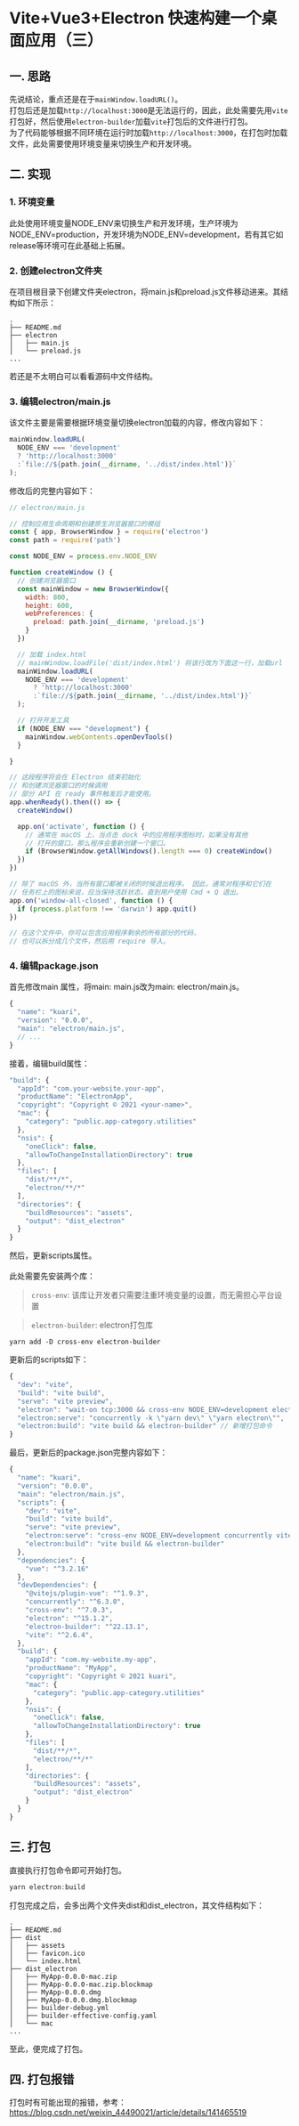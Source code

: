 # Vite+Vue3+Electron 快速构建一个桌面应用（三）

## 一. 思路

先说结论，重点还是在于`mainWindow.loadURL()`。
<br/>
打包后还是加载`http://localhost:3000`是无法运行的，因此，此处需要先用`vite`打包好，然后使用`electron-builder`加载`vite`打包后的文件进行打包。
<br/>
为了代码能够根据不同环境在运行时加载`http://localhost:3000`，在打包时加载文件，此处需要使用环境变量来切换生产和开发环境。

## 二. 实现

### 1. 环境变量
此处使用环境变量NODE_ENV来切换生产和开发环境，生产环境为NODE_ENV=production，开发环境为NODE_ENV=development，若有其它如release等环境可在此基础上拓展。

### 2. 创建electron文件夹
在项目根目录下创建文件夹electron，将main.js和preload.js文件移动进来。其结构如下所示：

```
.
├── README.md
├── electron
│   ├── main.js
│   └── preload.js
...
```
若还是不太明白可以看看源码中文件结构。

### 3. 编辑electron/main.js
该文件主要是需要根据环境变量切换electron加载的内容，修改内容如下：

``` Javascript
mainWindow.loadURL(
  NODE_ENV === 'development'
  ? 'http://localhost:3000'
  :`file://${path.join(__dirname, '../dist/index.html')}`
);
```

修改后的完整内容如下：

``` Javascript
// electron/main.js

// 控制应用生命周期和创建原生浏览器窗口的模组
const { app, BrowserWindow } = require('electron')
const path = require('path')

const NODE_ENV = process.env.NODE_ENV

function createWindow () {
  // 创建浏览器窗口
  const mainWindow = new BrowserWindow({
    width: 800,
    height: 600,
    webPreferences: {
      preload: path.join(__dirname, 'preload.js')
    }
  })

  // 加载 index.html
  // mainWindow.loadFile('dist/index.html') 将该行改为下面这一行，加载url
  mainWindow.loadURL(
    NODE_ENV === 'development'
      ? 'http://localhost:3000'
      :`file://${path.join(__dirname, '../dist/index.html')}`
  );

  // 打开开发工具
  if (NODE_ENV === "development") {
    mainWindow.webContents.openDevTools()
  }

}

// 这段程序将会在 Electron 结束初始化
// 和创建浏览器窗口的时候调用
// 部分 API 在 ready 事件触发后才能使用。
app.whenReady().then(() => {
  createWindow()

  app.on('activate', function () {
    // 通常在 macOS 上，当点击 dock 中的应用程序图标时，如果没有其他
    // 打开的窗口，那么程序会重新创建一个窗口。
    if (BrowserWindow.getAllWindows().length === 0) createWindow()
  })
})

// 除了 macOS 外，当所有窗口都被关闭的时候退出程序。 因此，通常对程序和它们在
// 任务栏上的图标来说，应当保持活跃状态，直到用户使用 Cmd + Q 退出。
app.on('window-all-closed', function () {
  if (process.platform !== 'darwin') app.quit()
})

// 在这个文件中，你可以包含应用程序剩余的所有部分的代码，
// 也可以拆分成几个文件，然后用 require 导入。
```

### 4. 编辑package.json
首先修改main 属性，将main: main.js改为main: electron/main.js。
``` Javascript
{
  "name": "kuari",
  "version": "0.0.0",
  "main": "electron/main.js",
  // ... 
}
```
接着，编辑build属性：
``` Javascript
"build": {
  "appId": "com.your-website.your-app",
  "productName": "ElectronApp",
  "copyright": "Copyright © 2021 <your-name>",
  "mac": {
    "category": "public.app-category.utilities"
  },
  "nsis": {
    "oneClick": false,
    "allowToChangeInstallationDirectory": true
  },
  "files": [
    "dist/**/*",
    "electron/**/*"
  ],
  "directories": {
    "buildResources": "assets",
    "output": "dist_electron"
  }
}
```
然后，更新scripts属性。
<br/>
<br/>
此处需要先安装两个库：

>`cross-env`: 该库让开发者只需要注重环境变量的设置，而无需担心平台设置

>`electron-builder`: electron打包库
```
yarn add -D cross-env electron-builder
```

更新后的scripts如下：

``` Javascript
{
  "dev": "vite",
  "build": "vite build",
  "serve": "vite preview",
  "electron": "wait-on tcp:3000 && cross-env NODE_ENV=development electron .", // 此处需要设置环境变量以保证开发时加载url
  "electron:serve": "concurrently -k \"yarn dev\" \"yarn electron\"",
  "electron:build": "vite build && electron-builder" // 新增打包命令
}
```
最后，更新后的package.json完整内容如下：
``` Javascript
{
  "name": "kuari",
  "version": "0.0.0",
  "main": "electron/main.js",
  "scripts": {
    "dev": "vite",
    "build": "vite build",
    "serve": "vite preview",
    "electron:serve": "cross-env NODE_ENV=development concurrently vite \"electron .\"",
    "electron:build": "vite build && electron-builder"
  },
  "dependencies": {
    "vue": "^3.2.16"
  },
  "devDependencies": {
    "@vitejs/plugin-vue": "^1.9.3",
    "concurrently": "^6.3.0",
    "cross-env": "^7.0.3",
    "electron": "^15.1.2",
    "electron-builder": "^22.13.1",
    "vite": "^2.6.4",
  },
  "build": {
    "appId": "com.my-website.my-app",
    "productName": "MyApp",
    "copyright": "Copyright © 2021 kuari",
    "mac": {
      "category": "public.app-category.utilities"
    },
    "nsis": {
      "oneClick": false,
      "allowToChangeInstallationDirectory": true
    },
    "files": [
      "dist/**/*",
      "electron/**/*"
    ],
    "directories": {
      "buildResources": "assets",
      "output": "dist_electron"
    }
  }
}
```

## 三. 打包

直接执行打包命令即可开始打包。

``` PowerShell
yarn electron:build
```

打包完成之后，会多出两个文件夹dist和dist_electron，其文件结构如下：

```
.
├── README.md
├── dist
│   ├── assets
│   ├── favicon.ico
│   └── index.html
├── dist_electron
│   ├── MyApp-0.0.0-mac.zip
│   ├── MyApp-0.0.0-mac.zip.blockmap
│   ├── MyApp-0.0.0.dmg
│   ├── MyApp-0.0.0.dmg.blockmap
│   ├── builder-debug.yml
│   ├── builder-effective-config.yaml
│   └── mac
...

```

至此，便完成了打包。

## 四. 打包报错

打包时有可能出现的报错，参考：
https://blog.csdn.net/weixin_44490021/article/details/141465519